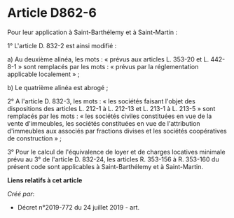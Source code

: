 # Article D862-6

Pour leur application à Saint-Barthélemy et à Saint-Martin :

1° L'article D. 832-2 est ainsi modifié :

a) Au deuxième alinéa, les mots : « prévus aux articles L. 353-20 et L. 442-8-1 » sont remplacés par les mots : « prévus par
la réglementation applicable localement » ;

b) Le quatrième alinéa est abrogé ;

2° A l'article D. 832-3, les mots : « les sociétés faisant l'objet des dispositions des articles L. 212-1 à L. 212-13 et L.
213-1 à L. 213-5 » sont remplacés par les mots : « les sociétés civiles constituées en vue de la vente d'immeubles, les
sociétés constituées en vue de l'attribution d'immeubles aux associés par fractions divises et les sociétés coopératives de
construction » ;

3° Pour le calcul de l'équivalence de loyer et de charges locatives minimale prévu au 3° de l'article D. 832-24, les articles
R. 353-156 à R. 353-160 du présent code sont applicables à Saint-Barthélemy et à Saint-Martin.

**Liens relatifs à cet article**

_Créé par_:

  - Décret n°2019-772 du 24 juillet 2019 - art.
